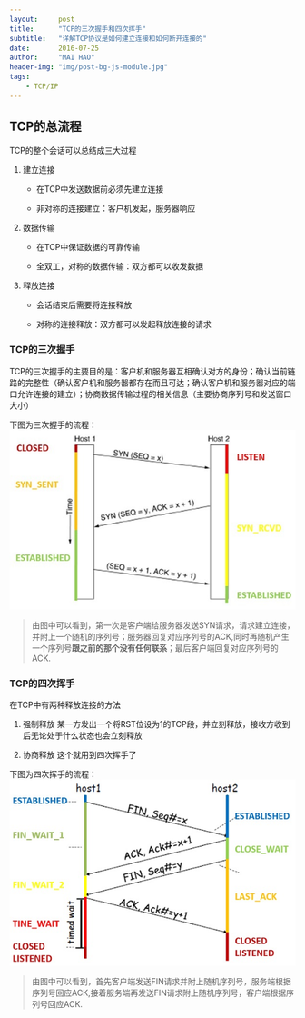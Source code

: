 ```yaml
---
layout:     post
title:      "TCP的三次握手和四次挥手"
subtitle:   "详解TCP协议是如何建立连接和如何断开连接的"
date:       2016-07-25
author:     "MAI HAO"
header-img: "img/post-bg-js-module.jpg"
tags:
    - TCP/IP
---
```


## TCP的总流程

TCP的整个会话可以总结成三大过程

  1. 建立连接

     * 在TCP中发送数据前必须先建立连接

     * 非对称的连接建立：客户机发起，服务器响应

  2. 数据传输

     * 在TCP中保证数据的可靠传输

     * 全双工，对称的数据传输：双方都可以收发数据

  3. 释放连接

     * 会话结束后需要将连接释放

     * 对称的连接释放：双方都可以发起释放连接的请求

### TCP的三次握手

TCP的三次握手的主要目的是：客户机和服务器互相确认对方的身份；确认当前链路的完整性（确认客户机和服务器都存在而且可达；确认客户机和服务器对应的端口允许连接的建立）；协商数据传输过程的相关信息（主要协商序列号和发送窗口大小）

下图为三次握手的流程：
![TCP1](/img/TCP_hand_shake/tcp_hand_shake.jpg)

> 由图中可以看到，第一次是客户端给服务器发送SYN请求，请求建立连接，并附上一个随机的序列号；服务器回复对应序列号的ACK,同时再随机产生一个序列号**跟之前的那个没有任何联系**；最后客户端回复对应序列号的ACK.

### TCP的四次挥手

在TCP中有两种释放连接的方法

1. 强制释放
某一方发出一个将RST位设为1的TCP段，并立刻释放，接收方收到后无论处于什么状态也会立刻释放

2. 协商释放
这个就用到四次挥手了

下图为四次挥手的流程：
![TCP2](/img/TCP_hand_shake/tcp_hand_shake2.jpg)

> 由图中可以看到，首先客户端发送FIN请求并附上随机序列号，服务端根据序列号回应ACK,接着服务端再发送FIN请求附上随机序列号，客户端根据序列号回应ACK.
